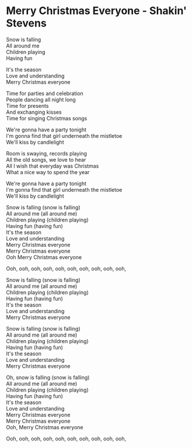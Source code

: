 # Merry Christmas Everyone - Shakin' Stevens

Snow is falling\
All around me\
Children playing\
Having fun

It's the season\
Love and understanding\
Merry Christmas everyone

Time for parties and celebration\
People dancing all night long\
Time for presents\
And exchanging kisses\
Time for singing Christmas songs

We're gonna have a party tonight\
I'm gonna find that girl underneath the mistletoe\
We'll kiss by candlelight

Room is swaying, records playing\
All the old songs, we love to hear\
All I wish that everyday was Christmas\
What a nice way to spend the year

We're gonna have a party tonight\
I'm gonna find that girl underneath the mistletoe\
We'll kiss by candlelight

Snow is falling (snow is falling)\
All around me (all around me)\
Children playing (children playing)\
Having fun (having fun)\
It's the season\
Love and understanding\
Merry Christmas everyone\
Merry Christmas everyone\
Ooh Merry Christmas everyone

Ooh, ooh, ooh, ooh, ooh, ooh, ooh, ooh, ooh, ooh,

Snow is falling (snow is falling)\
All around me (all around me)\
Children playing (children playing)\
Having fun (having fun)\
It's the season\
Love and understanding\
Merry Christmas everyone

Snow is falling (snow is falling)\
All around me (all around me)\
Children playing (children playing)\
Having fun (having fun)\
It's the season\
Love and understanding\
Merry Christmas everyone

Oh, snow is falling (snow is falling)\
All around me (all around me)\
Children playing (children playing)\
Having fun (having fun)\
It's the season\
Love and understanding\
Merry Christmas everyone\
Merry Christmas everyone\
Ooh, Merry Christmas everyone

Ooh, ooh, ooh, ooh, ooh, ooh, ooh, ooh, ooh, ooh,